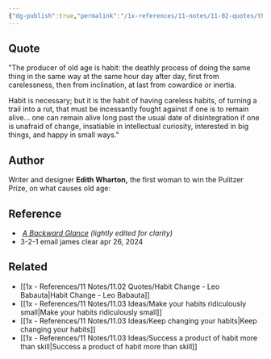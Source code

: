 ```yaml
---
{"dg-publish":true,"permalink":"/1x-references/11-notes/11-02-quotes/the-producer-of-old-age-is-habit-edith-wharton/","title":"The producer of old age is habit - Edith Wharton","created":"2024-04-26T09:50:15.492+03:00","updated":"2024-04-26T09:51:58.829+03:00"}
---
```



## Quote
"The producer of old age is habit: the deathly process of doing the same thing in the same way at the same hour day after day, first from carelessness, then from inclination, at last from cowardice or inertia.

Habit is necessary; but it is the habit of having careless habits, of turning a trail into a rut, that must be incessantly fought against if one is to remain alive... one can remain alive long past the usual date of disintegration if one is unafraid of change, insatiable in intellectual curiosity, interested in big things, and happy in small ways."

## Author
Writer and designer **Edith Wharton,** the first woman to win the Pulitzer Prize, on what causes old age:


## Reference
-  [_A Backward Glance_](https://click.convertkit-mail4.com/p9uw8nvrrqt9h30zw6pfr7umk4o933hr/owhkhqhrx60m8qiv/aHR0cHM6Ly9hbXpuLnRvLzRhTmo5MG4=) _(lightly edited for clarity)_
- 3-2-1 email james clear apr 26, 2024

## Related
- [[1x - References/11 Notes/11.02 Quotes/Habit Change - Leo Babauta\|Habit Change - Leo Babauta]]
- [[1x - References/11 Notes/11.03 Ideas/Make your habits ridiculously small\|Make your habits ridiculously small]]
- [[1x - References/11 Notes/11.03 Ideas/Keep changing your habits\|Keep changing your habits]]
- [[1x - References/11 Notes/11.03 Ideas/Success a product of habit more than skill\|Success a product of habit more than skill]]